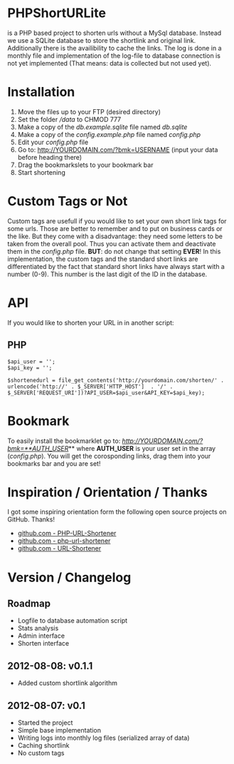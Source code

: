 # PHPShortURLite
is a PHP based project to shorten urls without a MySql database. Instead we use a SQLite database to store the shortlink and original link. Additionally there is the availibility to cache the links. The log is done in a monthly file and implementation of the log-file to database connection is not yet implemented (That means: data is collected but not used yet).

# Installation

1. Move the files up to your FTP (desired directory)
2. Set the folder */data* to CHMOD 777
3. Make a copy of the *db.example.sqlite* file named *db.sqlite*
4. Make a copy of the *config.example.php* file named *config.php*
5. Edit your *config.php* file
6. Go to: http://YOURDOMAIN.com/?bmk=USERNAME (input your data before heading there)
7. Drag the bookmarkslets to your bookmark bar
8. Start shortening

# Custom Tags or Not

Custom tags are usefull if you would like to set your own short link tags for some urls. Those are better to remember and to put on business cards or the like. But they come with a disadvantage: they need some letters to be taken from the overall pool. Thus you can activate them and deactivate them in the *config.php* file. **BUT**: do not change that setting **EVER**! In this implementation, the custom tags and the standard short links are differentiated by the fact that standard short links have always start with a number (0-9). This number is the last digit of the ID in the database.

# API

If you would like to shorten your URL in in another script:

## PHP

	$api_user = '';
	$api_key = '';
	
	$shortenedurl = file_get_contents('http://yourdomain.com/shorten/' . urlencode('http://' . $_SERVER['HTTP_HOST']  . '/' . $_SERVER['REQUEST_URI'])?API_USER=$api_user&API_KEY=$api_key);

# Bookmark

To easily install the bookmarklet go to: *http://YOURDOMAIN.com/?bmk=**AUTH_USER*** where **AUTH_USER** is your user set in the array (*config.php*). You will get the corosponding links, drag them into your bookmarks bar and you are set!

# Inspiration / Orientation / Thanks

I got some inspiring orientation form the following open source projects on GitHub. Thanks!

* [github.com - PHP-URL-Shortener](https://github.com/briancray/PHP-URL-Shortener)
* [github.com - php-url-shortener](https://github.com/mathiasbynens/php-url-shortener)
* [github.com - URL-Shortener](https://github.com/MaxKDevelopment/URL-Shortener)

# Version / Changelog

## Roadmap

* Logfile to database automation script
* Stats analysis
* Admin interface
* Shorten interface

## 2012-08-08: v0.1.1

* Added custom shortlink algorithm

## 2012-08-07: v0.1

* Started the project
* Simple base implementation
* Writing logs into monthly log files (serialized array of data)
* Caching shortlink
* No custom tags